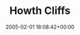 ---
title:		"Howth Cliffs"
type:		"photos"
mediatype:		"upload"
location:		"Howth, Ireland"
date:		"2005-02-01 18:08:42+00:00"
album:		"experimental"
filename:		"cliffs-2005.md"
series:		"abstract"
cl_public_id:		"experimental/cliffs-2005"
cl_version:		1497004501
format:		"tiff"
bytes:		3208700
width:		1920
height:		1440
colours:
- "#DADADA"
- "#6B6B6B"
- "#353535"
- "#757675"
exposure_mode:		"Auto"
program:		"Program AE"
aperture:		"3.2"
focal_length:		"7.8 mm"
iso:		"200"
shutter_speed:		"1/194"
metering:		"Multi-segment"
flash:		"Off, Did not fire"
white_balance:		"Auto"
colour_temp:		"No colour temperature"
has_crop:		"No"
orientation:		"Horizontal (normal)"
camera_model:		"FinePix S602 ZOOM"
lens_info:		"No lens info"
artist:		"No artist info"
x_resolution:		"72"
y_resolution:		"72"
---
